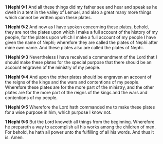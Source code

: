 **1 Nephi 9:1** And all these things did my father see and hear and speak as he dwelt in a tent in the valley of Lemuel, and also a great many more things which cannot be written upon these plates.

**1 Nephi 9:2** And now as I have spoken concerning these plates, behold, they are not the plates upon which I make a full account of the history of my people, for the plates upon which I make a full account of my people I have given the name of Nephi; wherefore they are called the plates of Nephi after mine own name. And these plates also are called the plates of Nephi.

**1 Nephi 9:3** Nevertheless I have received a commandment of the Lord that I should make these plates for the special purpose that there should be an account engraven of the ministry of my people.

**1 Nephi 9:4** And upon the other plates should be engraven an account of the reigns of the kings and the wars and contentions of my people. Wherefore these plates are for the more part of the ministry, and the other plates are for the more part of the reigns of the kings and the wars and contentions of my people.

**1 Nephi 9:5** Wherefore the Lord hath commanded me to make these plates for a wise purpose in him, which purpose I know not.

**1 Nephi 9:6** But the Lord knoweth all things from the beginning. Wherefore he prepareth a way to accomplish all his works among the children of men. For behold, he hath all power unto the fulfilling of all his words. And thus it is. Amen.

